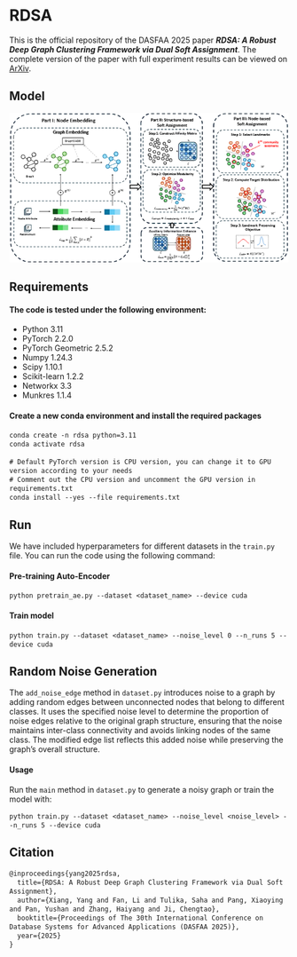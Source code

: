 # RDSA
This is the official repository of the DASFAA 2025 paper ***RDSA: A Robust Deep Graph Clustering Framework via Dual Soft Assignment***. The complete version of the paper with full experiment results can be viewed on [ArXiv](https://arxiv.org/abs/2410.21745).
## Model
![Model Framework](model.png)
## Requirements
#### The code is tested under the following environment:
- Python 3.11
- PyTorch 2.2.0
- PyTorch Geometric 2.5.2
- Numpy 1.24.3
- Scipy 1.10.1
- Scikit-learn 1.2.2
- Networkx 3.3
- Munkres 1.1.4
#### Create a new conda environment and install the required packages
```
conda create -n rdsa python=3.11
conda activate rdsa

# Default PyTorch version is CPU version, you can change it to GPU version according to your needs
# Comment out the CPU version and uncomment the GPU version in requirements.txt
conda install --yes --file requirements.txt
```
## Run
We have included hyperparameters for different datasets in the `train.py` file. You can run the code using the following command:
#### Pre-training Auto-Encoder
```
python pretrain_ae.py --dataset <dataset_name> --device cuda
```
#### Train model
```
python train.py --dataset <dataset_name> --noise_level 0 --n_runs 5 --device cuda
```

## Random Noise Generation
The `add_noise_edge` method in `dataset.py` introduces noise to a graph by adding random edges between unconnected nodes that belong to different classes. It uses the specified noise level to determine the proportion of noise edges relative to the original graph structure, ensuring that the noise maintains inter-class connectivity and avoids linking nodes of the same class. The modified edge list reflects this added noise while preserving the graph’s overall structure.
#### Usage
Run the `main` method in `dataset.py` to generate a noisy graph or train the model with:
```
python train.py --dataset <dataset_name> --noise_level <noise_level> --n_runs 5 --device cuda
```

## Citation
```
@inproceedings{yang2025rdsa,
  title={RDSA: A Robust Deep Graph Clustering Framework via Dual Soft Assignment},
  author={Xiang, Yang and Fan, Li and Tulika, Saha and Pang, Xiaoying and Pan, Yushan and Zhang, Haiyang and Ji, Chengtao},
  booktitle={Proceedings of The 30th International Conference on Database Systems for Advanced Applications (DASFAA 2025)},
  year={2025}
}
```
